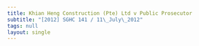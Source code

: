 ```yaml
---
title: Khian Heng Construction (Pte) Ltd v Public Prosecutor
subtitle: "[2012] SGHC 141 / 11\_July\_2012"
tags: null
layout: single
---
```


